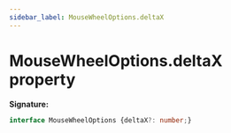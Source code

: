 ```yaml
---
sidebar_label: MouseWheelOptions.deltaX
---
```

# MouseWheelOptions.deltaX property

**Signature:**

```typescript
interface MouseWheelOptions {deltaX?: number;}
```
